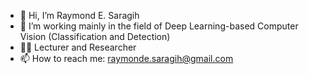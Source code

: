 - 👋 Hi, I’m Raymond E. Saragih
- 👀 I’m working mainly in the field of Deep Learning-based Computer Vision (Classification and Detection)
- 🧑‍💼 Lecturer and Researcher 
- 📫 How to reach me: raymonde.saragih@gmail.com

<!---
rhog23/rhog23 is a ✨ special ✨ repository because its `README.md` (this file) appears on your GitHub profile.
You can click the Preview link to take a look at your changes.
--->
